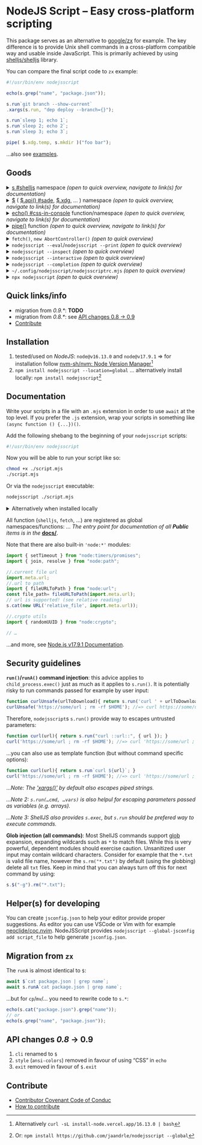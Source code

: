 # NodeJS Script – Easy cross-platform scripting
This package serves as an alternative to [google/zx](https://github.com/google/zx) for example.
The key difference is to provide Unix shell commands in a cross-platform compatible way and usable inside JavaScript.
This is primarily achieved by using [shelljs/shelljs](https://github.com/shelljs/shelljs) library.

You can compare the final script code to `zx` example:
```javascript
#!/usr/bin/env nodejsscript

echo(s.grep("name", "package.json"));

s.run`git branch --show-current`
.xargs(s.run, "dep deploy --branch={}");

s.run`sleep 1; echo 1`;
s.run`sleep 2; echo 2`;
s.run`sleep 3; echo 3`;

pipe( $.xdg.temp, s.mkdir )("foo bar");
```
…also see [examples](./examples).

## Goods
<details> <summary><a href="./docs/modules/s.md">s #shelljs</a> namespace <i>(open to quick overview, navigate to link(s) for documentation)</i> </summary>

Contains functions from [shelljs/shelljs](https://github.com/shelljs/shelljs) mimic the bash utilities and some additional added by nodejsscript.
Typically `s.cat`/`s.grep`/…, to run other than buildin commands use `s.run`/`s.runA`.

</details>
<details> <summary><a href="./docs/modules/.md">$</a> (
		<a href="./docs/modules/.md#api">$.api() #sade</a>,
		<a href="./docs/modules/xdg_.xdg.md">$.xdg</a>,
		…
	)
	namespace <i>(open to quick overview, navigate to link(s) for documentation)</i> </summary>

- contains cli/nodejsscript related functions
- for processing script arguments you can use `$[0]`/`$[1]`/… (compare with bash `$0`/`$1`/…) or
- **`$.api()`: allows to quickly create script cli API, uses [sade](https://github.com/lukeed/sade) library (compare with [commander](https://github.com/tj/commander.js))**
- `$.isMain`: detects if the script is executed as main or if it is imported from another script file
- `$.xdg`: provides cross-platform file system access for specific locations (home, temp, config, … directory)
- `$.stdin`: handles standard input when the script is run in shell pipe (can be helpful for `nodejsscript --eval`/`nodejsscript --print` bellow)
- …for more see [related section in docs](./docs/modules/.md)

</details>

<details> <summary><a href="./docs/README.md#echo">echo() #css-in-console</a> function/namespace <i>(open to quick overview, navigate to link(s) for documentation)</i> </summary>

- prints to console, also supports styling using CSS like syntax
- internally uses [css-in-console](https://www.npmjs.com/package/css-in-console)

</details>

<details> <summary><a href="./docs/README.md#pipe">pipe()</a> function <i>(open to quick overview, navigate to link(s) for documentation)</i> </summary>

Provides functional way to combine JavaScript functions.
```js
pipe(
	Number,
	v=> `Result is: ${v}`,
	echo
)("42");
```

</details>

<details> <summary><code>fetch()</code>, <code>new AbortController()</code> <i>(open to quick overview)</i> </summary>

- these are supported in nodejsscript, uses native `fetch()`/`AbortController` or
- [node-fetch - npm](https://www.npmjs.com/package/node-fetch)
- [abort-controller - npm](https://www.npmjs.com/package/abort-controller)


</details>

<details> <summary><code>nodejsscript --eval</code>/<code>nodejsscript --print</code> <i>(open to quick overview)</i> </summary>

- quickly eval javascript code in terminal
- *similar to `node --eval`/`node --print`*
- you can use less verbose syntax `njs -e`/`njs -p`

```bash
curl https://api.spacexdata.com/v4/launches/latest | \
nodejsscript -p '$.stdin.json()' Object.entries 'e=> e.filter(([_,v])=> Array.isArray(v))'
```
…see [examples](./examples/eval_print.md).

</details>

<details> <summary><code>nodejsscript --inspect</code> <i>(open to quick overview)</i> </summary>

- use `nodejsscript --inspect`/`njs --inspect` to debug your script
- similar to `node --inspect`

</details>

<details> <summary><code>nodejsscript --interactive</code> <i>(open to quick overview)</i> </summary>

- use `nodejsscript --interactive`/`njs --interactive`/`nodejsscript -i`/`njs -i` to run REPL
- similar to `node --interactive`/`node -i`

</details>

<details> <summary><code>nodejsscript --completion</code> <i>(open to quick overview)</i> </summary>

- provide shell completion for nodejsscript and scripts written using nodejsscript (**using `$.api()`**)
- **(for now) only for bash**

```
>_:njs --completion
  Usage:
    nodejsscript --completion [options]
  Options:
                        help . . . Print this help
         bash-local [target] . . . Outputs bash completion code for use by eval to enable
                                   scripts completions on demand (see `register`).
                                   Use `eval "$(nodejsscript --completion bash-local)"` in terminal.
                                   By default enable completions for all scripts in current directory recursively.
                                   Use optional [target] to enable completions for specific script or subfolder.
                        bash . . . Outputs bash completion code for use by eval.
                                   Add `eval "$(nodejsscript --completion bash)"` to your '.bashrc' file.
           register <target> . . . This enable completion for custom script created with nodejsscript (using `$.api`).
                                   The <target> reffers to script itself/the text triggering the completion.
                                   As <target> use global script name or (relative) path.
                                   Completions for scripts registered by path is on demand, see `bash-local`.
             remove <target> . . . This remove completion for custom script previously registered by <target>.
                      config . . . Returns location of the completions config file.
```

</details>

<details> <summary><code>~/.config/nodejsscript/nodejsscriptrc.mjs</code> <i>(open to quick overview)</i> </summary>

**TODO**

</details>

<details> <summary><code>npx nodejsscript</code> <i>(open to quick overview)</i> </summary>

**TODO**

</details>

## Quick links/info
- migration from *0.9.\**: **TODO**
- migration from *0.8.\**: see [API changes 0.8 → 0.9](#api-changes-08--09)
- [Contribute](#contribute)

## Installation

1. tested/used on *NodeJS*: `node@v16.13.0` and `node@v17.9.1` ⇒ for installation follow [nvm-sh/nvm: Node Version Manager](https://github.com/nvm-sh/nvm)[^ORnpm]
1. `npm install nodejsscript --location=global` … alternatively install locally: `npm install nodejsscript`[^ORnjs]

## Documentation
Write your scripts in a file with an `.mjs` extension in order to
use `await` at the top level. If you prefer the `.js` extension,
wrap your scripts in something like `(async function () {...})()`.

Add the following shebang to the beginning of your `nodejsscript` scripts:
```bash
#!/usr/bin/env nodejsscript
```

Now you will be able to run your script like so:
```bash
chmod +x ./script.mjs
./script.mjs
```

Or via the `nodejsscript` executable:

```bash
nodejsscript ./script.mjs
```

<details>
<summary>Alternatively when installed locally</summary>

```bash
#!/usr/bin/env -S npx nodejsscript
```
```bash
npx nodejsscript ./script.mjs
```

</details>

All function (`shelljs`, `fetch`, …) are registered as global namespaces/functions:
… *The entry point for documentation of all **Public** items is in the* [**docs/**](./docs/README.md).

Note that there are also built-in `'node:*'` modules:
```js
import { setTimeout } from "node:timers/promises";
import { join, resolve } from "node:path";

//.current file url
import.meta.url;
//.url to path
import { fileURLToPath } from "node:url";
const file_path= fileURLToPath(import.meta.url);
// url is supported! (see relative reading)
s.cat(new URL('relative_file', import.meta.url));

//.crypto utils
import { randomUUID } from "node:crypto";

// …
```
…and more, see [Node.js v17.9.1 Documentation](https://nodejs.org/docs/latest-v17.x/api/documentation.html#stability-overview).

## Security guidelines
**`run()`/`runA()` command injection**: this advice applies to `child_process.exec()` just as
much as it applies to `s.run()`. It is potentially risky to run commands passed
for example by user input:
```js
function curlUnsafe(urlToDownload){ return s.run('curl ' + urlToDownload); }
curlUnsafe('https://some/url ; rm -rf $HOME'); //=> curl https://some/url ; rm -rf $HOME
```
Therefore, `nodejsscript`s `s.run()` provide way to escapes untrusted parameters:
```js
function curl(url){ return s.run("curl ::url::", { url }); }
curl('https://some/url ; rm -rf $HOME'); //=> curl 'https://some/url ; rm -rf $HOME'
```
…you can also use as template function (but without command specific options):
```js
function curl(url){ return s.run`curl ${url}`; }
curl('https://some/url ; rm -rf $HOME'); //=> curl 'https://some/url ; rm -rf $HOME'
```

…*Note: The ['xargs()'](../interfaces/s.XargsFunction.md) by default also escapes piped strings.*

*…Note 2: `s.run(…cmd, …vars)` is also helpul for escaping parameters passed as variables (e.g. arrays).*

*…Note 3: ShellJS also provides `s.exec`, but `s.run` should be prefered way to execute commands.*

**Glob injection (all commands)**: Most ShellJS commands support [glob](https://github.com/isaacs/node-glob) expansion,
expanding wildcards such as `*` to match files. While this is very powerful,
dependent modules should exercise caution. Unsanitized user input may contain
wildcard characters. Consider for example that the `*.txt` is valid file name,
however the `s.rm("*.txt")` by default (using the globbing) delete all `txt` files.
Keep in mind that you can always turn off this for next command by using:
```js
s.$("-g").rm("*.txt");
```

## Helper(s) for developing
You can create `jsconfig.json` to help your editor provide proper suggestions.
As editor you can use VSCode or Vim with for example [neoclide/coc.nvim](https://github.com/neoclide/coc.nvim).
NodeJSScript provides `nodejsscript --global-jsconfig add script_file` to
help generate `jsconfig.json`.

## Migration from `zx`
The `runA` is almost identical to `$`:
```js
await $`cat package.json | grep name`;
await s.runA`cat package.json | grep name`;
```
…but for `cp`/`mv`/… you need to rewrite code to `s.*`:
```js
echo(s.cat("package.json").grep("name"));
// or
echo(s.grep("name", "package.json"));
```
## API changes *0.8* → **0.9**
1. `cli` renamed to `$`
1. `style` (`ansi-colors`) removed in favour of using “CSS” in `echo`
1. `exit` removed in favour of `$.exit`

## Contribute
- [Contributor Covenant Code of Conduc](./CODE_OF_CONDUCT.md)
- [How to contribute](./CONTRIBUTING.md)

[^ORnpm]: Alternatively `curl -sL install-node.vercel.app/16.13.0 | bash`
[^ORnjs]: Or: `npm install https://github.com/jaandrle/nodejsscript --global`
